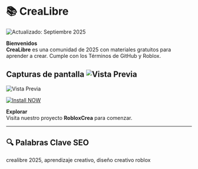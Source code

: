 # 📚 CreaLibre  

![Actualizado: Septiembre 2025](https://img.shields.io/badge/Actualizado-Septiembre_2025-3498db)  

**Bienvenidos**  
**CreaLibre** es una comunidad de 2025 con materiales gratuitos para aprender a crear. Cumple con los Términos de GitHub y Roblox.  



Capturas de pantalla
![Vista Previa](https://i.imgur.com/yALSJYW.png)  
-

![Vista Previa](https://i.imgur.com/R0rQl2T.png)  

[![Install NOW](https://img.shields.io/badge/Install-NOW-purple?style=for-the-badge&logo=roblox&logoColor=white)](https://www.varengpool.com)


**Explorar**  
Visita nuestro proyecto **RobloxCrea** para comenzar.  



---

## 🔍 Palabras Clave SEO  

crealibre 2025, aprendizaje creativo, diseño creativo roblox
